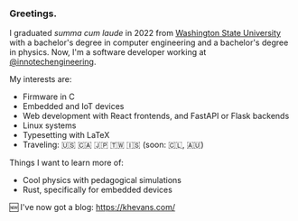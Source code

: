### Greetings.

I graduated _summa cum laude_ in 2022 from [Washington State University](https://wsu.edu/) with a bachelor's degree in computer engineering and a bachelor's degree in physics. Now, I'm a software developer working at [@innotechengineering](https://github.com/innotechengineering).

My interests are:

* Firmware in C
* Embedded and IoT devices
* Web development with React frontends, and FastAPI or Flask backends
* Linux systems
* Typesetting with LaTeX
* Traveling: 🇺🇸 🇨🇦 🇯🇵 🇹🇼 🇮🇸 (soon: 🇨🇱, 🇦🇺)

Things I want to learn more of:

* Cool physics with pedagogical simulations
* Rust, specifically for embedded devices

🆕 I've now got a blog: https://khevans.com/
